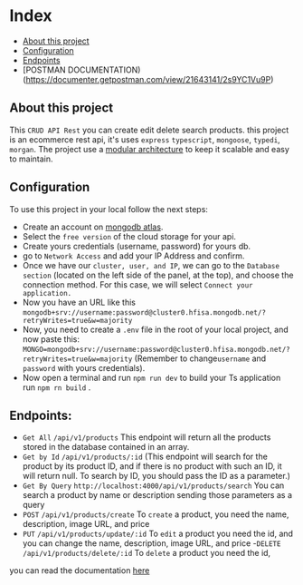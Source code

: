 # Index

- [About this project](#About-this-project)
- [Configuration](#Configuration)
- [Endpoints](#Endpoints)
- [POSTMAN DOCUMENTATION)(https://documenter.getpostman.com/view/21643141/2s9YC1Vu9P)

## About this project

This `CRUD API Rest` you can create edit delete search products.
this project is an ecommerce rest api, it's uses `express` `typescript`, `mongoose`, `typedi`, `morgan`.
The project use a [modular architecture](https://scorpionconmate.notion.site/scorpionconmate/The-Folder-Hell-in-Typescript-ed146a5d32e4476794b79b6190e4afc0) to keep it scalable and easy to maintain.

## Configuration

To use this project in your local follow the next steps:

- Create an account on [mongodb atlas](https://www.mongodb.com/atlas).
- Select the `free version` of the cloud storage for your api.
- Create yours credentials (username, password) for yours db.
- go to `Network Access` and add your IP Address and confirm.
- Once we have our `cluster, user, and IP`, we can go to the `Database section` (located on the left side of the panel, at the top), and choose the connection method. For this case, we will select `Connect your application.`
- Now you have an URL like this `mongodb+srv://username:password@cluster0.hfisa.mongodb.net/?retryWrites=true&w=majority`
- Now, you need to create a `.env` file in the root of your local project, and now paste this:
  `MONGO=mongodb+srv://username:password@cluster0.hfisa.mongodb.net/?retryWrites=true&w=majority`
  (Remember to change`username` and `password` with yours credentials).
- Now open a terminal and run `npm run dev` to build your Ts application run `npm rn build` .

## Endpoints:

- `Get All` `/api/v1/products` This endpoint will return all the products stored in the database contained in an array.
- `Get by Id` `/api/v1/products/:id` (This endpoint will search for the product by its product ID, and if there is no product with such an ID, it will return null. To search by ID, you should pass the ID as a parameter.)
- `Get By Query` `http://localhost:4000/api/v1/products/search` You can search a product by name or description sending those parameters as a query
- `POST` `/api/v1/products/create` To `create` a product, you need the name, description, image URL, and price
- `PUT` `/api/v1/products/update/:id` To `edit` a product you need the id, and you can change the name, description, image URL, and price
-`DELETE` `/api/v1/products/delete/:id` To `delete` a product you need the id,

you can read the documentation [here](https://documenter.getpostman.com/view/21643141/2s9YC1Vu9P)


